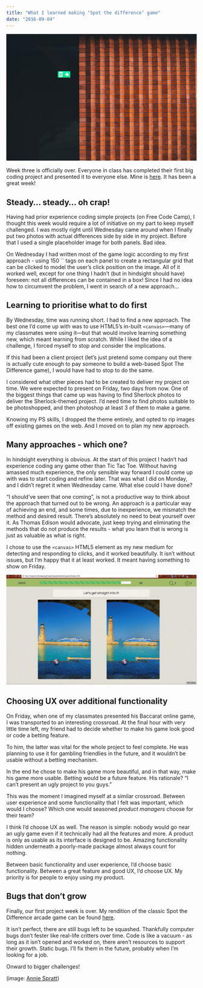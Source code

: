 ```yaml
---
title: "What I learned making ‘Spot the difference’ game"
date: "2016-09-04"
---
```


![brick wall](images/photo-1465210649170-0c88267775be-1024x682.jpg)

Week three is officially over. Everyone in class has completed their first big coding project and presented it to everyone else. Mine is [here](https://nickangtc.github.io/spot-the-difference/). It has been a great week!

## Steady… steady… oh crap!

Having had prior experience coding simple projects (on Free Code Camp), I thought this week would require a lot of initiative on my part to keep myself challenged. I was mostly right until Wednesday came around when I finally put two photos with actual differences side by side in my project. Before that I used a single placeholder image for both panels. Bad idea.

On Wednesday I had written most of the game logic according to my first approach - using 150 \`\` tags on each panel to create a rectangular grid that can be clicked to model the user’s click position on the image. All of it worked well, except for one thing I hadn’t (but in hindsight should have) foreseen: not all differences can be contained in a box! Since I had no idea how to circumvent the problem, I went in search of a new approach…

## Learning to prioritise what to do first

By Wednesday, time was running short. I had to find a new approach. The best one I’d come up with was to use HTML5’s in-built `<canvas>`—many of my classmates were using it—but that would involve learning something new, which meant learning from scratch. While I liked the idea of a challenge, I forced myself to stop and consider the implications.

If this had been a client project (let’s just pretend some company out there is actually cute enough to pay someone to build a web-based Spot The Difference game), I would have had to stop to do the same.

I considered what other pieces had to be created to deliver my project on time. We were expected to present on Friday, two days from now. One of the biggest things that came up was having to find Sherlock photos to deliver the Sherlock-themed project. I’d need time to find photos suitable to be photoshopped, and then photoshop at least 3 of them to make a game.

Knowing my PS skills, I dropped the theme entirely, and opted to rip images off existing games on the web. And I moved on to plan my new approach.

## Many approaches - which one?

In hindsight everything is obvious. At the start of this project I hadn’t had experience coding any game other than Tic Tac Toe. Without having amassed much experience, the only sensible way forward I could come up with was to start coding and refine later. That was what I did on Monday, and I didn’t regret it when Wednesday came. What else could I have done?

“I should’ve seen that one coming”, is not a productive way to think about the approach that turned out to be wrong. An approach is a particular way of achieving an end, and some times, due to inexperience, we mismatch the method and desired result. There’s absolutely no need to beat yourself over it. As Thomas Edison would advocate, just keep trying and eliminating the methods that do not produce the results - what you learn that is wrong is just as valuable as what is right.

I chose to use the `<canvas>` HTML5 element as my new medium for detecting and responding to clicks, and it worked beautifully. It isn’t without issues, but I’m happy that it at least worked. It meant having something to show on Friday.

![spot the difference screenshot](images/spot-the-diff-nick-ang-1024x590.png)

## Choosing UX over additional functionality

On Friday, when one of my classmates presented his Baccarat online game, I was transported to an interesting crossroad. At the final hour with very little time left, my friend had to decide whether to make his game look good or code a betting feature.

To him, the latter was vital for the whole project to feel complete. He was planning to use it for gambling friendlies in the future, and it wouldn’t be usable without a betting mechanism.

In the end he chose to make his game more beautiful, and in that way, make his game more usable. Betting would be a future feature. His rationale? “I can’t present an ugly project to you guys.”

This was the moment I imagined myself at a similar crossroad. Between user experience and some functionality that I felt was important, which would I choose? Which one would seasoned _product managers_ choose for their team?

I think I’d choose UX as well. The reason is simple: nobody would go near an ugly game even if it technically had all the features and more. A product is only as usable as its interface is designed to be. Amazing functionality hidden underneath a poorly-made package almost always count for nothing.

Between basic functionality and user experience, I’d choose basic functionality. Between a great feature and good UX, I’d choose UX. My priority is for people to enjoy using my product.

## Bugs that don’t grow

Finally, our first project week is over. My rendition of the classic Spot the Difference arcade game can be found [here](https://nickangtc.github.io/spot-the-difference/).

It isn’t perfect, there are still bugs left to be squashed. Thankfully computer bugs don’t fester like real-life critters over time. Code is like a vacuum - as long as it isn’t opened and worked on, there aren’t resources to support their growth. Static bugs. I’ll fix them in the future, probably when I’m looking for a job.

Onward to bigger challenges!

(image: [Annie Spratt](https://unsplash.com/@fableandfolk))
